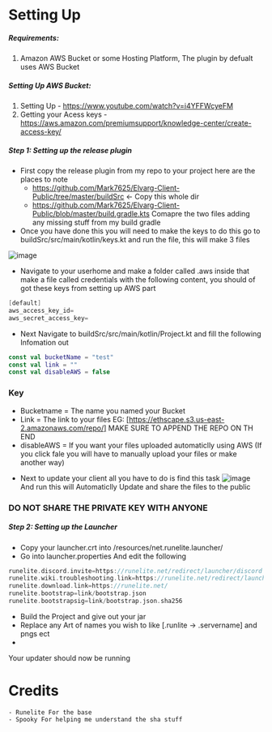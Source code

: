 # Setting Up

##### Requirements:
1. Amazon AWS Bucket or some Hosting Platform, The plugin by defualt uses AWS Bucket

##### Setting Up AWS Bucket:

1. Setting Up -  https://www.youtube.com/watch?v=i4YFFWcyeFM
2. Getting your Acess keys - https://aws.amazon.com/premiumsupport/knowledge-center/create-access-key/

##### Step 1: Setting up the release plugin

* First copy the release plugin from my repo to your project here are the places to note
    - https://github.com/Mark7625/Elvarg-Client-Public/tree/master/buildSrc <- Copy this whole dir
    - https://github.com/Mark7625/Elvarg-Client-Public/blob/master/build.gradle.kts 
    Comapre the two files adding any missing stuff from my build gradle
* Once you have done this you will need to make the keys to do this go to buildSrc/src/main/kotlin/keys.kt and run the file, this will make 3 files 

![image](https://user-images.githubusercontent.com/72366279/172917501-1b3d9b77-02e4-408c-af27-8f817dab972e.png)
* Navigate to your userhome and make a folder called .aws inside that make a file called credentials with the following content, you should of got these keys from setting up AWS part
```kotlin
[default]
aws_access_key_id=
aws_secret_access_key=
```
* Next Navigate to buildSrc/src/main/kotlin/Project.kt and fill the following Infomation out
```kotlin
const val bucketName = "test"
const val link = ""
const val disableAWS = false
```
### Key
- Bucketname = The name you named your Bucket
- Link = The link to your files EG: [https://ethscape.s3.us-east-2.amazonaws.com/repo/] MAKE SURE TO APPEND THE REPO ON TH END
- disableAWS = If you want your files uploaded automaticlly using AWS (If you click fale you will have to manually upload your files or make another way)

* Next to update your client all you have to do is find this task
![image](https://user-images.githubusercontent.com/72366279/172919101-6155b422-84bf-4d68-84ae-7d6d0c87a3b1.png)
And run this will Automaticlly Update and share the files to the public

### DO NOT SHARE THE PRIVATE KEY WITH ANYONE

##### Step 2: Setting up the Launcher

* Copy your launcher.crt into /resources/net.runelite.launcher/
* Go into launcher.properties And edit the following 
```kotlin
runelite.discord.invite=https://runelite.net/redirect/launcher/discord
runelite.wiki.troubleshooting.link=https://runelite.net/redirect/launcher/troubleshooting
runelite.download.link=https://runelite.net/
runelite.bootstrap=link/bootstrap.json
runelite.bootstrapsig=link/bootstrap.json.sha256
```
* Build the Project and give out your jar
* Replace any Art of names you wish to like [.runlite -> .servername] and pngs ect
* 
Your updater should now be running



# Credits
    - Runelite For the base
    - Spooky For helping me understand the sha stuff
